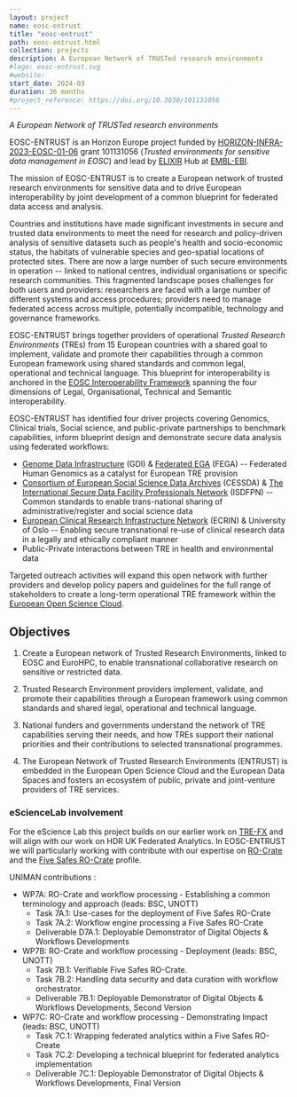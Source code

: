 ```yaml
---
layout: project
name: eosc-entrust
title: "eosc-entrust"
path: eosc-entrust.html
collection: projects
description: A European Network of TRUSTed research environments
#logo: eosc-entrust.svg
#website: 
start_date: 2024-03
duration: 36 months
#project_reference: https://doi.org/10.3030/101131056
---
```


_A European Network of TRUSTed research environments_

<!-- copied from proposal, rewrite: -->

EOSC-ENTRUST is an Horizon Europe project funded by [HORIZON-INFRA-2023-EOSC-01-06](https://ec.europa.eu/info/funding-tenders/opportunities/portal/screen/opportunities/topic-details/horizon-infra-2023-eosc-01-06) grant 101131056 (_Trusted environments for sensitive data management in EOSC_) and lead by [ELIXIR](https://elixir-europe.org/) Hub at [EMBL-EBI](https://www.ebi.ac.uk/).


The mission of EOSC-ENTRUST is to create a European network of trusted research environments for sensitive data and to drive European interoperability by joint development of a common blueprint for federated data access and analysis.

Countries and institutions have made significant investments in secure and trusted data environments to meet the need for research and policy-driven analysis of sensitive datasets such as people's health and socio-economic status, the habitats of vulnerable species and geo-spatial locations of protected sites. 
There are now a large number of such secure environments in operation -- linked to national centres, individual organisations or specific research communities. 
This fragmented landscape poses challenges for both users and providers: researchers are faced with a large number of different systems and access procedures; providers need to manage federated access across multiple, potentially incompatible, technology and governance frameworks.

EOSC-ENTRUST brings together providers of operational _Trusted Research Environments_ (TREs) from 15 European countries with a shared goal to implement, validate and promote their capabilities through a common European framework using shared standards and common legal, operational and technical language. 
This blueprint for interoperability is anchored in the [EOSC Interoperability Framework](https://doi.org/10.2777/620649) spanning the four dimensions of Legal, Organisational, Technical and Semantic interoperability. 

EOSC-ENTRUST has identified four driver projects covering Genomics, Clinical trials, Social science, and public-private partnerships to benchmark capabilities, inform blueprint design and demonstrate secure data analysis using federated workflows:

* [Genome Data Infrastructure](https://gdi.onemilliongenomes.eu/) (GDI) & [Federated EGA](https://web2.ega-archive.org/federated) (FEGA) -- Federated Human Genomics as a catalyst for European TRE provision
* [Consortium of European Social Science Data Archives](https://www.cessda.eu/) (CESSDA) & [The International Secure Data Facility Professionals Network](https://ukdataservice.ac.uk/about/research-and-development/international-secure-data-facility-professionals-network-isdfpn/) (ISDFPN) -- Common standards to enable trans-national sharing of administrative/register and social science
data
* [European Clinical Research Infrastructure Network](https://ecrin.org/) (ECRIN) & University of Oslo -- Enabling secure transnational re-use of clinical research data in a legally and ethically compliant
manner
* Public-Private interactions between TRE in health and environmental data

Targeted outreach activities will expand this open network with further providers and develop policy papers and guidelines for the full range of stakeholders to create a long-term operational TRE framework within the [European Open Science Cloud](https://eosc.eu/).


## Objectives

1. Create a European network of Trusted Research Environments, linked to EOSC and EuroHPC, to enable transnational collaborative research on sensitive or restricted data.

2. Trusted Research Environment providers implement, validate, and promote their capabilities through a European framework using common standards and shared legal, operational and technical language.

3. National funders and governments understand the network of TRE capabilities serving their needs, and how TREs support their national priorities and their contributions to selected transnational programmes.

4. The European Network of Trusted Research Environments (ENTRUST) is embedded in the European Open Science Cloud and the European Data Spaces and fosters an ecosystem of public, private and joint-venture providers of TRE services.


### eScienceLab involvement

For the eScience Lab this project builds on our earlier work on [TRE-FX](../tre-fx/) and will align with our work on HDR UK Federated Analytics. In EOSC-ENTRUST we will particularly working with contribute with our expertise on [RO-Crate](products/researchobject/) and the [Five Safes RO-Crate](https://w3id.org/5s-crate/) profile.

UNIMAN contributions :

* WP7A: RO-Crate and workflow processing - Establishing a common terminology and approach  (leads: BSC, UNOTT)
  - Task 7A.1: Use-cases for the deployment of Five Safes RO-Crate
  - Task 7A.2: Workflow engine processing a Five Safes RO-Crate
  - Deliverable D7A.1: Deployable Demonstrator of Digital Objects & Workflows Developments
* WP7B: RO-Crate and workflow processing - Deployment  (leads: BSC, UNOTT)
  - Task 7B.1: Verifiable Five Safes RO-Crate.
  - Task 7B.2: Handling data security and data curation with workflow orchestrator.
  - Deliverable 7B.1: Deployable Demonstrator of Digital Objects & Workflows Developments, Second Version
* WP7C: RO-Crate and workflow processing - Demonstrating Impact  (leads: BSC, UNOTT)
  - Task 7C.1: Wrapping federated analytics within a Five Safes RO-Create
  - Task 7C.2: Developing a technical blueprint for federated analytics implementation
  - Deliverable 7C.1: Deployable Demonstrator of Digital Objects & Workflows Developments, Final Version
